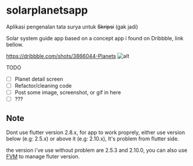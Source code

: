# solarplanetsapp

Aplikasi pengenalan tata surya untuk ~~Skripsi~~ (gak jadi)

Solar system guide app based on a concept app i found on Dribbble, link bellow.

<https://dribbble.com/shots/3866044-Planets>
![alt](https://link)

TODO

- [ ] Planet detail screen
- [ ] Refactor/cleaning code
- [ ] Post some image, screenshot, or gif in here
- [ ] ???

## Note

Dont use flutter version 2.8.x, for app to work proprely, either use version below (e.g: 2.5.x) or above it (e.g: 2.10.x),
It's problem from flutter side.

the version i've use without problem are 2.5.3 and 2.10.0, you can also use [FVM](https://fvm.app/) to manage fluter version.
